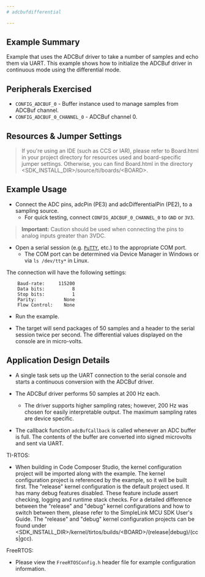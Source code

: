 ```yaml
---
# adcbufdifferential

---
```


## Example Summary

Example that uses the ADCBuf driver to take a number of samples
and echo them via UART. This example shows how to initialize the
ADCBuf driver in continuous mode using the differential mode.

## Peripherals Exercised

* `CONFIG_ADCBUF_0` - Buffer instance used to manage samples from ADCBuf channel.
* `CONFIG_ADCBUF_0_CHANNEL_0` - ADCBuf channel 0.

## Resources & Jumper Settings

> If you're using an IDE (such as CCS or IAR), please refer to Board.html in
your project directory for resources used and board-specific jumper settings.
Otherwise, you can find Board.html in the directory
&lt;SDK_INSTALL_DIR&gt;/source/ti/boards/&lt;BOARD&gt;.

## Example Usage

* Connect the  ADC pins, adcPin (PE3) and adcDifferentialPin (PE2), to a sampling source.
    * For quick testing, connect `CONFIG_ADCBUF_0_CHANNEL_0` to `GND` or `3V3`.

>__Important:__ Caution should be used when connecting the pins to analog inputs greater than 3VDC.

* Open a serial session (e.g. [`PuTTY`](http://www.putty.org/ "PuTTY's
Homepage"), etc.) to the appropriate COM port.
    * The COM port can be determined via Device Manager in Windows or via
`ls /dev/tty*` in Linux.

The connection will have the following settings:
```
    Baud-rate:     115200
    Data bits:          8
    Stop bits:          1
    Parity:          None
    Flow Control:    None
```

* Run the example.

* The target will send packages of 50 samples and a header to the serial
session twice per second. The differential values displayed on the console are in
micro-volts.

## Application Design Details

* A single task sets up the UART connection to the serial console and starts a continuous conversion with the ADCBuf driver. 

* The ADCBuf driver performs 50 samples at 200 Hz each.
    * The driver supports higher sampling rates; however, 200 Hz was chosen for
easily interpretable output. The maximum sampling rates are device specific.

* The callback function `adcBufCallback` is called whenever an ADC buffer is
full. The contents of the buffer are converted into signed microvolts and
sent via UART.

TI-RTOS:

* When building in Code Composer Studio, the kernel configuration project will
be imported along with the example. The kernel configuration project is
referenced by the example, so it will be built first. The "release" kernel
configuration is the default project used. It has many debug features disabled.
These feature include assert checking, logging and runtime stack checks. For a
detailed difference between the "release" and "debug" kernel configurations and
how to switch between them, please refer to the SimpleLink MCU SDK User's
Guide. The "release" and "debug" kernel configuration projects can be found
under &lt;SDK_INSTALL_DIR&gt;/kernel/tirtos/builds/&lt;BOARD&gt;/(release|debug)/(ccs|gcc).

FreeRTOS:

* Please view the `FreeRTOSConfig.h` header file for example configuration
information.
